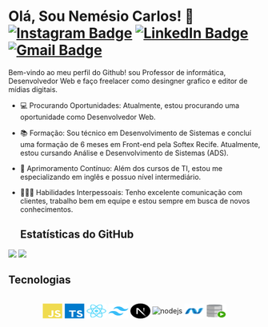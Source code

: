 # Olá, Sou Nemésio Carlos! 👋[![Instagram Badge](https://img.shields.io/badge/-Instagram-E4405F?style=flat&logo=instagram&logoColor=white)](https://www.instagram.com/nemes.io) [![LinkedIn Badge](https://img.shields.io/badge/-LinkedIn-0077B5?style=flat&logo=linkedin&logoColor=white)](https://www.linkedin.com/in/nem%C3%A9sio-carlos-650960254/) [![Gmail Badge](https://img.shields.io/badge/-Gmail-D14836?style=flat&logo=gmail&logoColor=white)](mailto:nemesio.carlos97@gmail.com) 

Bem-vindo ao meu perfil do Github! sou Professor de informática, Desenvolvedor Web e faço freelacer como desingner grafico e editor de mídias digitais.  



- 💻 Procurando Oportunidades: Atualmente, estou procurando uma oportunidade como Desenvolvedor Web.
- 📚 Formação: Sou técnico em Desenvolvimento de Sistemas e concluí uma formação de 6 meses em Front-end pela Softex Recife. Atualmente, estou cursando Análise e Desenvolvimento de Sistemas (ADS).
- 📖 Aprimoramento Contínuo: Além dos cursos de TI, estou me especializando em inglês e possuo nível intermediário.
- 👨🏻‍💻 Habilidades Interpessoais: Tenho excelente comunicação com clientes, trabalho bem em equipe e estou sempre em busca de novos conhecimentos.

  ## Estatísticas do GitHub
  
<div>
    <img  height="285em" src="https://github-readme-stats.vercel.app/api?username=nemesiocarlos&show_icons=true&theme=radical"/>
    <img heigth="150em" src="https://github-readme-stats.vercel.app/api/top-langs/?username=nemesiocarlos&show_icons=true&theme=tokyonight&count_private=true"/>
</div>

## Tecnologias
<div>
  <div align="center" valign="top"><br>
  <img align="center" alt="Javascript" height="30" width="40" src="https://raw.githubusercontent.com/devicons/devicon/master/icons/javascript/javascript-plain.svg">
  <img align="center" alt="Typescript" height="30" width="40" src="https://raw.githubusercontent.com/devicons/devicon/master/icons/typescript/typescript-plain.svg">
  <img align="center" alt="React" height="30" width="40" src="https://raw.githubusercontent.com/devicons/devicon/master/icons/react/react-original.svg">
  <img align="center" alt="Tailwindcss" height="30" width="40" src="https://github.com/devicons/devicon/blob/master/icons/tailwindcss/tailwindcss-original.svg">
  <img align="center" alt="nextjs" height="30" width="40" src="https://github.com/devicons/devicon/blob/master/icons/nextjs/nextjs-original.svg">
  <img align="center" alt="nodejs" height="30" width="40" src="https://cdn.worldvectorlogo.com/logos/nodejs-icon.svg">
  <img align="center" alt="React" height="30" width="40" src="https://github.com/devicons/devicon/blob/master/icons/dot-net/dot-net-original.svg">
 <img align="center" alt="React" height="30" width="40" src="https://github.com/devicons/devicon/blob/master/icons/sqldeveloper/sqldeveloper-original.svg">   

</div>
